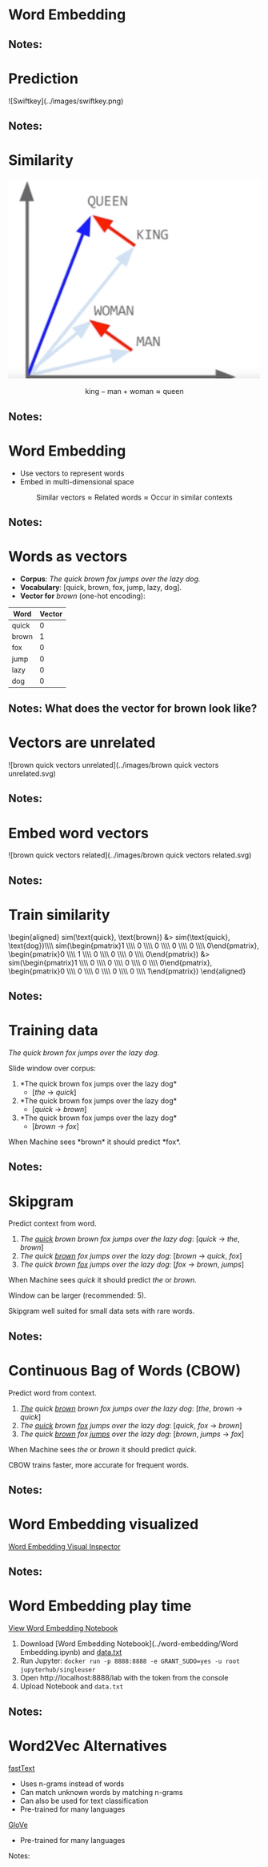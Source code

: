 # Word Embedding

Notes:
---

# Prediction

<!-- .element: class="stretch" -->![Swiftkey](../images/swiftkey.png)

Notes:
---

# Similarity

![Word Embeddings](../images/word_embeddings.png)

$$\text{king} - \text{man} + \text{woman} \approx \text{queen}$$

Notes:
---

# Word Embedding

* Use vectors to represent words
* Embed in multi-dimensional space

$$\text{Similar vectors} \approx \text{Related words} \approx \text{Occur in similar contexts}$$

Notes:
---

# Words as vectors

* **Corpus**: *The quick brown fox jumps over the lazy dog.*
* **Vocabulary**: [quick, brown, fox, jump, lazy, dog].
* **Vector for** *brown* (one-hot encoding):

<div>

| Word  | Vector |
|-------|--------|
| quick | 0      |
| brown | 1      |
| fox   | 0      |
| jump  | 0      |
| lazy  | 0      |
| dog   | 0      |

</div><!-- .element: class="fragment" -->

Notes:
What does the vector for brown look like?
---

# Vectors are unrelated

<p class="stretch">![brown quick vectors unrelated](../images/brown quick vectors unrelated.svg)<!-- .element: style="border: none; box-shadow: none" --></p>

Notes:
---

# Embed word vectors

<p class="stretch">![brown quick vectors related](../images/brown quick vectors related.svg)<!-- .element: style="border: none; box-shadow: none" --></p>

Notes:
---

# Train similarity

<div>
    \begin{aligned}
    sim(\text{quick}, \text{brown}) &> sim(\text{quick}, \text{dog})\\\\
    sim(\begin{pmatrix}1 \\\\ 0 \\\\ 0 \\\\ 0 \\\\ 0 \\\\ 0\end{pmatrix}, \begin{pmatrix}0 \\\\ 1 \\\\ 0 \\\\ 0 \\\\ 0 \\\\ 0\end{pmatrix}) &> sim(\begin{pmatrix}1 \\\\ 0 \\\\ 0 \\\\ 0 \\\\ 0 \\\\ 0\end{pmatrix}, \begin{pmatrix}0 \\\\ 0 \\\\ 0 \\\\ 0 \\\\ 0 \\\\ 1\end{pmatrix})
    \end{aligned}
</div>

Notes:
---

# Training data

*The quick brown fox jumps over the lazy dog.*

Slide window over corpus:

1. <!-- .element: class="fragment" data-fragment-index="1" --> *<span class="fragment highlight-blue" data-fragment-index="1">The quick</span> brown fox jumps over the lazy dog*
    * [*the* &rarr; *quick*]
2. <!-- .element: class="fragment" --> *The <span class="fragment highlight-blue" data-fragment-index="1">quick brown</span> fox jumps over the lazy dog*
    * [*quick* &rarr; *brown*]
3. <!-- .element: class="fragment" --> *The quick <span class="fragment highlight-blue" data-fragment-index="1">brown fox</span> jumps over the lazy dog*
    * [*brown* &rarr; *fox*]

<!-- .element: class="fragment" -->When Machine sees *brown* it should predict *fox*.

Notes:
---

# Skipgram

Predict context from word.

1. *<span class="highlight-blue">The <u>quick</u> brown</span> brown fox jumps over the lazy dog*: [*quick* &rarr; *the*,
   *brown*]
2. *The <span class="highlight-blue">quick <u>brown</u> fox</span> jumps over the lazy dog*: [*brown* &rarr; *quick*,
   *fox*]
3. *The quick <span class="highlight-blue">brown <u>fox</u> jumps</span> over the lazy dog*: [*fox* &rarr; *brown*,
   *jumps*]

When Machine sees *quick* it should predict *the* or *brown*.

Window can be larger (recommended: 5).

Skipgram well suited for small data sets with rare words.

Notes:
---

# Continuous Bag of Words (CBOW)

Predict word from context.

1. *<span class="highlight-blue"><u>The</u> quick <u>brown</u></span> brown fox jumps over the lazy dog*: [*the*,
   *brown* &rarr; *quick*]
2. *The <span class="highlight-blue"><u>quick</u> brown <u>fox</u></span> jumps over the lazy dog*: [*quick*, *fox* &rarr;
   *brown*]
3. *The quick <span class="highlight-blue"><u>brown</u> fox <u>jumps</u></span> over the lazy dog*: [*brown*,
   *jumps* &rarr; *fox*]

When Machine sees *the* or *brown* it should predict *quick*.

CBOW trains faster, more accurate for frequent words.

Notes:
---

# Word Embedding visualized

[Word Embedding Visual Inspector](https://ronxin.github.io/wevi/)<!-- .element: target="_blank" -->

Notes:
---

# Word Embedding play time

[View Word Embedding Notebook](https://github.com/georgms/information-retrieval/blob/gh-pages/word-embedding/Word%20Embedding.ipynb)<!-- .element: target="_blank" -->

1. Download [Word Embedding Notebook](../word-embedding/Word Embedding.ipynb) and [data.txt](../word-embedding/data.txt)
2. Run Jupyter: `docker run -p 8888:8888 -e GRANT_SUDO=yes -u root jupyterhub/singleuser`
3. Open http://localhost:8888/lab with the token from the console
4. Upload Notebook and `data.txt`

Notes:
---

# Word2Vec Alternatives

[fastText](https://fasttext.cc/)<!-- .element: target="_blank" -->

* Uses n-grams instead of words
* Can match unknown words by matching n-grams
* Can also be used for text classification
* Pre-trained for many languages

[GloVe](https://nlp.stanford.edu/projects/glove/)<!-- .element: target="_blank" -->

* Pre-trained for many languages

Notes:
